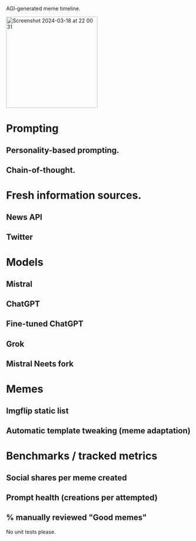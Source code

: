 AGI-generated meme timeline.

<img width="248" alt="Screenshot 2024-03-18 at 22 00 31" src="https://github.com/6cubed/agimemes.com/assets/162924902/442b2d5e-9947-4a87-a28a-780bcc2dedbf">

# Prompting
## Personality-based prompting.
## Chain-of-thought.

# Fresh information sources.

## News API
## Twitter

# Models
## Mistral
## ChatGPT
## Fine-tuned ChatGPT
## Grok
## Mistral Neets fork

# Memes
## Imgflip static list
## Automatic template tweaking (meme adaptation)

# Benchmarks / tracked metrics
## Social shares per meme created
## Prompt health (creations per attempted)
## % manually reviewed "Good memes"

No unit tests please.
